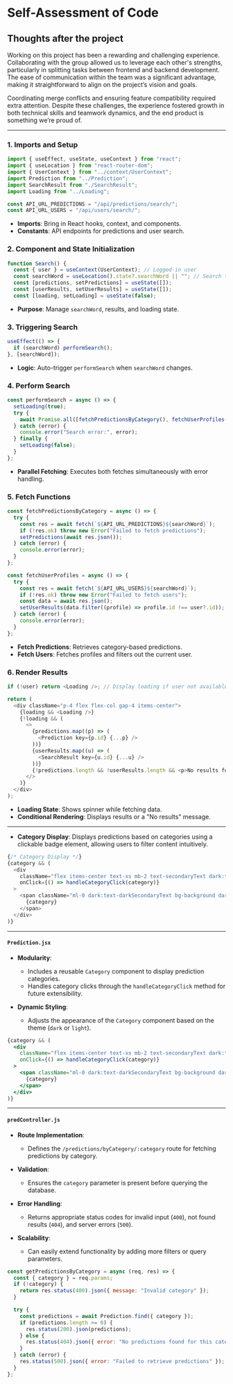 # Self-Assessment of Code

## Thoughts after the project

Working on this project has been a rewarding and challenging experience. Collaborating with the group allowed us to leverage each other's strengths, particularly in splitting tasks between frontend and backend development. The ease of communication within the team was a significant advantage, making it straightforward to align on the project’s vision and goals.

Coordinating merge conflicts and ensuring feature compatibility required extra attention. Despite these challenges, the experience fostered growth in both technical skills and teamwork dynamics, and the end product is something we’re proud of.

---

### 1. **Imports and Setup**
```javascript
import { useEffect, useState, useContext } from "react";
import { useLocation } from "react-router-dom";
import { UserContext } from "../context/UserContext";
import Prediction from "../Prediction";
import SearchResult from "./SearchResult";
import Loading from "../Loading";

const API_URL_PREDICTIONS = "/api/predictions/search/";
const API_URL_USERS = "/api/users/search/";
```
- **Imports**: Bring in React hooks, context, and components.
- **Constants**: API endpoints for predictions and user search.

### 2. **Component and State Initialization**
```javascript
function Search() {
  const { user } = useContext(UserContext); // Logged-in user
  const searchWord = useLocation().state?.searchWord || ""; // Search term from URL
  const [predictions, setPredictions] = useState([]);
  const [userResults, setUserResults] = useState([]);
  const [loading, setLoading] = useState(false);
```
- **Purpose**: Manage `searchWord`, results, and loading state.

### 3. **Triggering Search**
```javascript
useEffect(() => {
  if (searchWord) performSearch();
}, [searchWord]);
```
- **Logic**: Auto-trigger `performSearch` when `searchWord` changes.

### 4. **Perform Search**
```javascript
const performSearch = async () => {
  setLoading(true);
  try {
    await Promise.all([fetchPredictionsByCategory(), fetchUserProfiles()]);
  } catch (error) {
    console.error("Search error:", error);
  } finally {
    setLoading(false);
  }
};
```
- **Parallel Fetching**: Executes both fetches simultaneously with error handling.

### 5. **Fetch Functions**
```javascript
const fetchPredictionsByCategory = async () => {
  try {
    const res = await fetch(`${API_URL_PREDICTIONS}${searchWord}`);
    if (!res.ok) throw new Error("Failed to fetch predictions");
    setPredictions(await res.json());
  } catch (error) {
    console.error(error);
  }
};

const fetchUserProfiles = async () => {
  try {
    const res = await fetch(`${API_URL_USERS}${searchWord}`);
    if (!res.ok) throw new Error("Failed to fetch users");
    const data = await res.json();
    setUserResults(data.filter((profile) => profile.id !== user?.id));
  } catch (error) {
    console.error(error);
  }
};
```
- **Fetch Predictions**: Retrieves category-based predictions.
- **Fetch Users**: Fetches profiles and filters out the current user.

### 6. **Render Results**
```javascript
if (!user) return <Loading />; // Display loading if user not available

return (
  <div className="p-4 flex flex-col gap-4 items-center">
    {loading && <Loading />}
    {!loading && (
      <>
        {predictions.map((p) => (
          <Prediction key={p.id} {...p} />
        ))}
        {userResults.map((u) => (
          <SearchResult key={u.id} {...u} />
        ))}
        {!predictions.length && !userResults.length && <p>No results found.</p>}
      </>
    )}
  </div>
);
```
- **Loading State**: Shows spinner while fetching data.
- **Conditional Rendering**: Displays results or a "No results" message.
---
- **Category Display**: Displays predictions based on categories using a clickable badge element, allowing users to filter content intuitively.  

```js
{/* Category Display */}
{category && (
  <div
    className="flex items-center text-xs mb-2 text-secondaryText dark:text-darkSecondaryText cursor-pointer"
    onClick={() => handleCategoryClick(category)}
  >
    <span className="ml-0 dark:text-darkSecondaryText bg-background dark:bg-darkBackground rounded-full px-2 py-1">
      {category}
    </span>
  </div>
)}
```  
---

#### `Prediction.jsx`  

- **Modularity**:  
  - Includes a reusable `Category` component to display prediction categories.
  - Handles category clicks through the `handleCategoryClick` method for future extensibility.  

- **Dynamic Styling**:  
  - Adjusts the appearance of the `Category` component based on the theme (`dark` or `light`).  

```jsx
{category && (
  <div
    className="flex items-center text-xs mb-2 text-secondaryText dark:text-darkSecondaryText cursor-pointer"
    onClick={() => handleCategoryClick(category)}
  >
    <span className="ml-0 dark:text-darkSecondaryText bg-background dark:bg-darkBackground rounded-full px-2 py-1">
      {category}
    </span>
  </div>
)}
```

---

#### `predController.js`  

- **Route Implementation**:  
  - Defines the `/predictions/byCategory/:category` route for fetching predictions by category.  

- **Validation**:  
  - Ensures the `category` parameter is present before querying the database.  

- **Error Handling**:  
  - Returns appropriate status codes for invalid input (`400`), not found results (`404`), and server errors (`500`).  

- **Scalability**:  
  - Can easily extend functionality by adding more filters or query parameters.  

```javascript
const getPredictionsByCategory = async (req, res) => {
  const { category } = req.params;
  if (!category) {
    return res.status(400).json({ message: "Invalid category" });
  }

  try {
    const predictions = await Prediction.find({ category });
    if (predictions.length >= 0) {
      res.status(200).json(predictions);
    } else {
      res.status(404).json({ error: "No predictions found for this category" });
    }
  } catch (error) {
    res.status(500).json({ error: "Failed to retrieve predictions" });
  }
};
```

